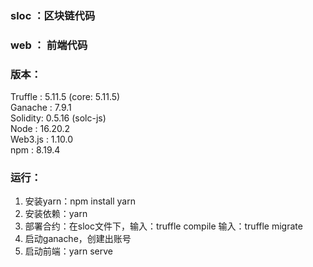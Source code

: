 ### sloc ：区块链代码

### web ： 前端代码

### 版本：
Truffle : 5.11.5 (core: 5.11.5)  
Ganache : 7.9.1   
Solidity: 0.5.16 (solc-js)   
Node    : 16.20.2  
Web3.js : 1.10.0  
npm     : 8.19.4

### 运行：
1. 安装yarn：npm install yarn
2. 安装依赖：yarn
3. 部署合约：在sloc文件下，输入：truffle compile 输入：truffle migrate
3. 启动ganache，创建出账号
4. 启动前端：yarn serve

